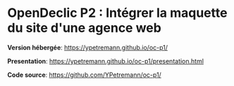 # OpenDeclic P2 : Intégrer la maquette du site d'une agence web

**Version hébergée**: https://ypetremann.github.io/oc-p1/

**Presentation**: https://ypetremann.github.io/oc-p1/presentation.html

**Code source**: https://github.com/YPetremann/oc-p1/
